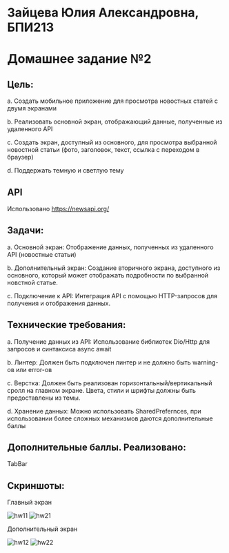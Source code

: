 # Зайцева Юлия Александровна, БПИ213

# Домашнее задание №2

## Цель:

a. Создать мобильное приложение для просмотра новостных статей с двумя экранами

b. Реализовать основной экран, отображающий данные, полученные из удаленного API

c. Создать экран, доступный из основного, для просмотра выбранной новостной статьи (фото, заголовок, текст, ссылка с переходом в браузер)

d. Поддержать темную и светлую тему


## API
Использовано https://newsapi.org/


## Задачи:

a. Основной экран: Отображение данных, полученных из удаленного API (новостные статьи)

b. Дополнительный экран: Создание вторичного экрана, доступного из основного, который может отображать подробности по выбранной новстной статье.

c. Подключение к API: Интеграция API с помощью HTTP-запросов для получения и отображения данных.

## Технические требования:

a. Получение данных из API: Использование библиотек Dio/Http для запросов и синтаксиса async await

b. Линтер: Должен быть подключен линтер и не должно быть warning-ов или error-ов

c. Верстка: Должен быть реализован горизонтальный/вертикальный сролл на главном экране. Цвета, стили и шрифты должны быть предоставлены из темы.

d. Хранение данных: Можно использовать SharedPrefernces, при использовании более сложных механизмов даются дополнительные баллы

## Дополнительные баллы. Реализовано:

TabBar

## Скриншоты:

Главный экран

![hw11](https://github.com/FrostingCat/flutter-hw1/assets/97798186/da3ccc91-cfb9-46a6-b71c-6c11ba8506a2)
![hw21](https://github.com/FrostingCat/flutter-hw1/assets/97798186/66c5fe9a-18ce-417c-a18a-79ca21fcd48e)

Дополнительный экран

![hw12](https://github.com/FrostingCat/flutter-hw1/assets/97798186/95843e47-1c10-4525-93eb-e95908f7ea6f)
![hw22](https://github.com/FrostingCat/flutter-hw1/assets/97798186/9339cfce-c5f3-420c-bd2b-e2de1b685882)

